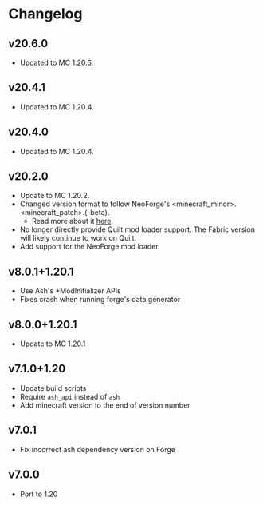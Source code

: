 # Changelog
## v20.6.0
- Updated to MC 1.20.6.

## v20.4.1
- Updated to MC 1.20.4.

## v20.4.0
- Updated to MC 1.20.4.

## v20.2.0
- Update to MC 1.20.2.
- Changed version format to follow NeoForge's <minecraft_minor>.<minecraft_patch>.(-beta).
    - Read more about it [here](https://neoforged.net/news/20.2release/).
- No longer directly provide Quilt mod loader support. The Fabric version will likely continue to work on Quilt.
- Add support for the NeoForge mod loader.

## v8.0.1+1.20.1
- Use Ash's *ModInitializer APIs
- Fixes crash when running forge's data generator

## v8.0.0+1.20.1
- Update to MC 1.20.1

## v7.1.0+1.20
- Update build scripts
- Require `ash_api` instead of `ash`
- Add minecraft version to the end of version number

## v7.0.1
- Fix incorrect ash dependency version on Forge

## v7.0.0
- Port to 1.20
